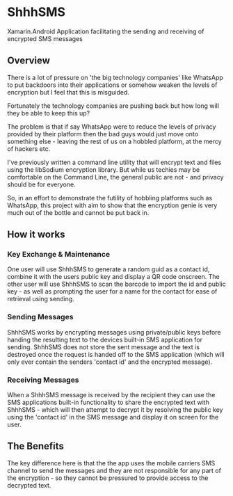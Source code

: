 # ShhhSMS
Xamarin.Android Application facilitating the sending and receiving of encrypted SMS messages

## Overview
There is a lot of pressure on 'the big technology companies' like WhatsApp to put backdoors into their applications or somehow weaken the levels of encryption but I feel that this is misguided.

Fortunately the technology companies are pushing back but how long will they be able to keep this up?

The problem is that if say WhatsApp were to reduce the levels of privacy provided by their platform then the bad guys would just move onto something else - leaving the rest of us on a hobbled platform, at the mercy of hackers etc.

I've previously written a command line utility that will encrypt text and files using the libSodium encryption library. But while us techies may be comfortable on the Command Line, the general public are not - and privacy should be for everyone.

So, in an effort to demonstrate the futility of hobbling platforms such as WhatsApp, this project with aim to show that the encryption genie is very much out of the bottle and cannot be put back in.

## How it works

### Key Exchange & Maintenance
One user will use ShhhSMS to generate a random guid as a contact id, combine it with the users public key and display a QR code onscreen. The other user will use ShhhSMS to scan the barcode to import the id and public key - as well as prompting the user for a name for the contact for ease of retrieval using sending.

### Sending Messages
ShhhSMS works by encrypting messages using private/public keys before handing the resulting text to the devices built-in SMS application for sending. ShhhSMS does not store the sent message and the text is destroyed once the request is handed off to the SMS application (which will only ever contain the senders 'contact id' and the encrypted message).

### Receiving Messages
When a ShhhSMS message is received by the recipient they can use the SMS applications built-in functionality to share the encrypted text with ShhhSMS - which will then attempt to decrypt it by resolving the public key using the 'contact id' in the SMS message and display it on screen for the user.

## The Benefits
The key difference here is that the the app uses the mobile carriers SMS channel to send the messages and they are not responsible for any part of the encryption - so they cannot be pressured to provide access to the decrypted text.
